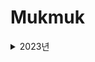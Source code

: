 # Mukmuk

<details>
<summary>2023년</summary>
<details>
<summary>4월</summary>
<details>
<summary>17일</summary>
<div markdown="1">
2023년 4월 17일 [알고리즘 - 수학] : https://velog.io/@rosesua318/23%EB%85%84-4%EC%9B%94-17%EC%9D%BC-%EC%95%8C%EA%B3%A0%EB%A6%AC%EC%A6%98
</div>
</details>

<details>
<summary>18일</summary>
<div markdown="1">
2023년 4월 18일 [알고리즘 - 수학] : https://velog.io/@rosesua318/23%EB%85%84-4%EC%9B%94-18%EC%9D%BC-%EC%95%8C%EA%B3%A0%EB%A6%AC%EC%A6%98-%EC%88%98%ED%95%99
</div>
</details>

<details>
<summary>19일</summary>
<div markdown="1">
2023년 4월 19일 [알고리즘 - 수학] : https://velog.io/@rosesua318/23%EB%85%84-4%EC%9B%94-19%EC%9D%BC-%EC%95%8C%EA%B3%A0%EB%A6%AC%EC%A6%98-%EC%88%98%ED%95%99
</div>
</details>

<details>
<summary>20일</summary>
<div markdown="1">
2023년 4월 20일 [알고리즘 - 수학] : https://velog.io/@rosesua318/23%EB%85%84-4%EC%9B%94-20%EC%9D%BC-%EC%95%8C%EA%B3%A0%EB%A6%AC%EC%A6%98-%EC%88%98%ED%95%99
</div>
</details>

<details>
<summary>21일</summary>
<div markdown="1">
2023년 4월 21일 [알고리즘 - 수학] : https://velog.io/@rosesua318/23%EB%85%84-4%EC%9B%94-21%EC%9D%BC-%EC%95%8C%EA%B3%A0%EB%A6%AC%EC%A6%98-%EC%88%98%ED%95%99
</div>
</details>

<details>
<summary>24일</summary>
<div markdown="1">
2023년 4월 24일 [알고리즘 - 자료구조] : https://velog.io/@rosesua318/23%EB%85%84-4%EC%9B%94-24%EC%9D%BC
</div>
</details>

<details>
<summary>25일</summary>
<div markdown="1">
2023년 4월 25일 [알고리즘 - 자료구조] : https://velog.io/@rosesua318/23%EB%85%84-4%EC%9B%94-24%EC%9D%BC-%EC%95%8C%EA%B3%A0%EB%A6%AC%EC%A6%98-%EC%9E%90%EB%A3%8C%EA%B5%AC%EC%A1%B0
</div>
</details>

<details>
<summary>26일</summary>
<div markdown="1">
2023년 4월 26일 [알고리즘 - 자료구조] : https://velog.io/@rosesua318/23%EB%85%84-4%EC%9B%94-25%EC%9D%BC-%EC%95%8C%EA%B3%A0%EB%A6%AC%EC%A6%98-%EC%9E%90%EB%A3%8C%EA%B5%AC%EC%A1%B0
</div>
</details>

<details>
<summary>27일</summary>
<div markdown="1">
2023년 4월 27일 [알고리즘 - 자료구조] : https://velog.io/@rosesua318/23%EB%85%84-4%EC%9B%94-27%EC%9D%BC-%EC%95%8C%EA%B3%A0%EB%A6%AC%EC%A6%98-%EC%9E%90%EB%A3%8C%EA%B5%AC%EC%A1%B0
</div>
</details>

<details>
<summary>28일</summary>
<div markdown="1">
2023년 4월 28일 [알고리즘 - 자료구조] : https://velog.io/@rosesua318/23%EB%85%84-4%EC%9B%94-28%EC%9D%BC-%EC%95%8C%EA%B3%A0%EB%A6%AC%EC%A6%98-%EC%9E%90%EB%A3%8C%EA%B5%AC%EC%A1%B0
</div>
</details>

<details>
<summary>29일</summary>
<div markdown="1">
2023년 4월 29일 [알고리즘 - 자료구조] : https://velog.io/@rosesua318/23%EB%85%84-4%EC%9B%94-29%EC%9D%BC-%EC%95%8C%EA%B3%A0%EB%A6%AC%EC%A6%98-%EC%9E%90%EB%A3%8C%EA%B5%AC%EC%A1%B0
</details>

<details>
<summary>30일</summary>
<div markdown="1">
2023년 4월 30일 [알고리즘 - 자료구조] : https://velog.io/@rosesua318/23%EB%85%84-4%EC%9B%94-30%EC%9D%BC-%EC%95%8C%EA%B3%A0%EB%A6%AC%EC%A6%98-%EC%9E%90%EB%A3%8C%EA%B5%AC%EC%A1%B0
</details>
</details>

<details>
<summary>5월</summary>
<details>
<summary>1일</summary>
<div markdown="1">
2023년 5월 1일 [알고리즘 - 자료구조] : https://velog.io/@rosesua318/23%EB%85%84-5%EC%9B%94-1%EC%9D%BC
</div>
</details>

<details>
<summary>2일</summary>
<div markdown="1">
2023년 5월 2일 [알고리즘 - 자료구조] : https://velog.io/@rosesua318/23%EB%85%84-5%EC%9B%94-2%EC%9D%BC-%EC%95%8C%EA%B3%A0%EB%A6%AC%EC%A6%98-%EC%9E%90%EB%A3%8C%EA%B5%AC%EC%A1%B0
</div>
</details>

<details>
<summary>3일</summary>
<div markdown="1">
2023년 5월 3일 [알고리즘 - 자료구조] : https://velog.io/@rosesua318/23%EB%85%84-5%EC%9B%94-3%EC%9D%BC-%EC%95%8C%EA%B3%A0%EB%A6%AC%EC%A6%98-%EC%9E%90%EB%A3%8C%EA%B5%AC%EC%A1%B0
</div>
</details>
  
<details>
<summary>4일</summary>
<div markdown="1">
2023년 5월 4일 [알고리즘 - 자료구조] : https://velog.io/@rosesua318/23%EB%85%84-5%EC%9B%94-4%EC%9D%BC-%EC%95%8C%EA%B3%A0%EB%A6%AC%EC%A6%98-%EC%9E%90%EB%A3%8C%EA%B5%AC%EC%A1%B0
</div>
</details>

<details>
<summary>5일</summary>
<div markdown="1">
2023년 5월 5일 [알고리즘 - 자료구조] : https://velog.io/@rosesua318/23%EB%85%84-5%EC%9B%94-5%EC%9D%BC-%EC%95%8C%EA%B3%A0%EB%A6%AC%EC%A6%98-%EC%9E%90%EB%A3%8C%EA%B5%AC%EC%A1%B0
</div>
</details>

<details>
<summary>8일</summary>
<div markdown="1">
2023년 5월 8일 [알고리즘 - DP] : https://velog.io/@rosesua318/23%EB%85%84-5%EC%9B%94-8%EC%9D%BC-%EC%95%8C%EA%B3%A0%EB%A6%AC%EC%A6%98-DP
</div>
</details>

<details>
<summary>9일</summary>
<div markdown="1">
2023년 5월 9일 [알고리즘 - DP] : https://velog.io/@rosesua318/23%EB%85%84-5%EC%9B%94-9%EC%9D%BC-%EC%95%8C%EA%B3%A0%EB%A6%AC%EC%A6%98-DP
</div>
</details>
  
<details>
<summary>10일</summary>
<div markdown="1">
2023년 5월 10일 [알고리즘 - DP] : https://velog.io/@rosesua318/23%EB%85%84-5%EC%9B%94-10%EC%9D%BC-%EC%95%8C%EA%B3%A0%EB%A6%AC%EC%A6%98-DP
</div>
</details>

<details>
<summary>11일</summary>
<div markdown="1">
2023년 5월 11일 [알고리즘 - DP] : https://velog.io/@rosesua318/23%EB%85%84-5%EC%9B%94-11%EC%9D%BC-%EC%95%8C%EA%B3%A0%EB%A6%AC%EC%A6%98-DP
</div>
</details>
  
<details>
<summary>12일</summary>
<div markdown="1">
2023년 5월 12일 [알고리즘 - DP] : https://velog.io/@rosesua318/23%EB%85%84-5%EC%9B%94-12%EC%9D%BC-%EC%95%8C%EA%B3%A0%EB%A6%AC%EC%A6%98-DP
</div>
</details>
  
<details>
<summary>15일</summary>
<div markdown="1">
2023년 5월 15일 [알고리즘 - DP] : https://velog.io/@rosesua318/23%EB%85%84-5%EC%9B%94-15%EC%9D%BC-%EC%95%8C%EA%B3%A0%EB%A6%AC%EC%A6%98-DP
</div>
</details>
  
<details>
<summary>16일</summary>
<div markdown="1">
2023년 5월 16일 [알고리즘 - DP] : https://velog.io/@rosesua318/23%EB%85%84-5%EC%9B%94-16%EC%9D%BC-%EC%95%8C%EA%B3%A0%EB%A6%AC%EC%A6%98-DP
</div>
</details>
  
<details>
<summary>17일</summary>
<div markdown="1">
2023년 5월 17일 [알고리즘 - DP] : https://velog.io/@rosesua318/23%EB%85%84-5%EC%9B%94-17%EC%9D%BC-%EC%95%8C%EA%B3%A0%EB%A6%AC%EC%A6%98-DP
</div>
</details>
  
<details>
<summary>18일</summary>
<div markdown="1">
2023년 5월 18일 [알고리즘 - DP] : https://velog.io/@rosesua318/23%EB%85%84-5%EC%9B%94-18%EC%9D%BC-%EC%95%8C%EA%B3%A0%EB%A6%AC%EC%A6%98-DP
</div>
</details>
  
<details>
<summary>19일</summary>
<div markdown="1">
2023년 5월 19일 [알고리즘 - DP] : https://velog.io/@rosesua318/23%EB%85%84-5%EC%9B%94-19%EC%9D%BC-%EC%95%8C%EA%B3%A0%EB%A6%AC%EC%A6%98-DP
</div>
</details>
  
<details>
<summary>22일</summary>
<div markdown="1">
2023년 5월 22일 [알고리즘 - 완탐] : https://velog.io/@rosesua318/23%EB%85%84-5%EC%9B%94-22%EC%9D%BC-%EC%95%8C%EA%B3%A0%EB%A6%AC%EC%A6%98-%EC%99%84%ED%83%90
</div>
</details>
  
<details>
<summary>23일</summary>
<div markdown="1">
2023년 5월 23일 [알고리즘 - 완탐] : https://velog.io/@rosesua318/23%EB%85%84-5%EC%9B%94-23%EC%9D%BC-%EC%95%8C%EA%B3%A0%EB%A6%AC%EC%A6%98-%EC%99%84%ED%83%90 
</div>
</details>
  
<details>
<summary>24일</summary>
<div markdown="1">
2023년 5월 24일 [알고리즘 - 완탐] : https://velog.io/@rosesua318/23%EB%85%84-5%EC%9B%94-24%EC%9D%BC-%EC%95%8C%EA%B3%A0%EB%A6%AC%EC%A6%98-%EC%99%84%ED%83%90 
</div>
</details>
  
<details>
<summary>26일</summary>
<div markdown="1">
2023년 5월 26일 [알고리즘 - 완탐] : https://velog.io/@rosesua318/23%EB%85%84-5%EC%9B%94-26%EC%9D%BC-%EC%95%8C%EA%B3%A0%EB%A6%AC%EC%A6%98-%EC%99%84%ED%83%90
</div>
</details>
  
<details>
<summary>27일</summary>
<div markdown="1">
2023년 5월 27일 (1) [알고리즘 - 완탐] : https://velog.io/@rosesua318/23%EB%85%84-5%EC%9B%94-27%EC%9D%BC-1-%EC%95%8C%EA%B3%A0%EB%A6%AC%EC%A6%98-%EC%99%84%ED%83%90
</div>
</details>

</details>

</details>

